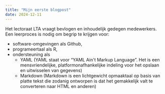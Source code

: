 ```yaml
---
title: "Mijn eerste blogpost"
date: 2024-12-11
---
```

Het lectoraat LTA vraagt bevlogen en inhoudelijk gedegen medewerkers. Een leerproces is nodig om begrip te krijgen voor: 
* software-omgevingen als Github,
* programeertaal als R,
* ondersteuning als
  + YAML (YAML staat voor “YAML Ain't Markup Language”. Het is een mensvriendelijke, platformonafhankelijke indeling voor het opslaan en uitwisselen van gegevens)
  + Markdown (Markdown is een lichtgewicht opmaaktaal op basis van platte tekst die zodanig ontworpen is dat het gemakkelijk valt te converteren naar HTML en anderen)
